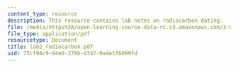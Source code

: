 ```yaml
---
content_type: resource
description: This resource contains lab notes on radiocarbon dating.
file: /media/https%3A/open-learning-course-data-rc.s3.amazonaws.com/3-986-the-human-past-introduction-to-archaeology-fall-2006/75cf94c994e0379bd3470a4e1f6099fd_lab2_radiocarbon.pdf
file_type: application/pdf
resourcetype: Document
title: lab2_radiocarbon.pdf
uid: 75cf94c9-94e0-379b-d347-0a4e1f6099fd
---
```

